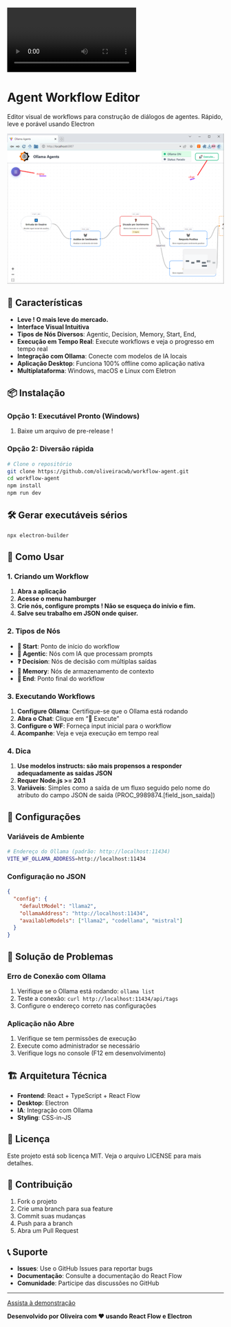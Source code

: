 <video src="(docs/video.mp4">Veja</video>

# Agent Workflow Editor

Editor visual de workflows para construção de diálogos de agentes. Rápido, leve e porável usando Electron

![texto](docs/mainscreen.png "Screen")

## 🚀 Características

- **Leve ! O mais leve do mercado.**
- **Interface Visual Intuitiva**
- **Tipos de Nós Diversos**: Agentic, Decision, Memory, Start, End,
- **Execução em Tempo Real**: Execute workflows e veja o progresso em tempo real
- **Integração com Ollama**: Conecte com modelos de IA locais
- **Aplicação Desktop**: Funciona 100% offline como aplicação nativa
- **Multiplataforma**: Windows, macOS e Linux com Eletron

## 📦 Instalação

### Opção 1: Executável Pronto (Windows)

1.  Baixe um arquivo de pre-release !
    
### Opção 2: Diversão rápida

```bash
# Clone o repositório
git clone https://github.com/oliveiracwb/workflow-agent.git
cd workflow-agent
npm install
npm run dev
```

## 🛠️ Gerar executáveis sérios

```bash
npx electron-builder
```

## 🎯 Como Usar

### 1\. Criando um Workflow

1.  **Abra a aplicação**
2.  **Acesse o menu hamburger**
3.  **Crie nós, configure prompts ! Não se esqueça do inívio e fim.**
4.  **Salve seu trabalho em JSON onde quiser.**

### 2\. Tipos de Nós

- **🚀 Start**: Ponto de início do workflow
- **🤖 Agentic**: Nós com IA que processam prompts
- **❓ Decision**: Nós de decisão com múltiplas saídas
- **💾 Memory**: Nós de armazenamento de contexto
- **🏁 End**: Ponto final do workflow

### 3\. Executando Workflows

1.  **Configure Ollama**: Certifique-se que o Ollama está rodando
2.  **Abra o Chat**: Clique em “💬 Execute” 
3.  **Configure o WF**: Forneça input inicial para o workflow
4.  **Acompanhe**: Veja e veja execução em tempo real

### 4\. Dica

1.  **Use modelos instructs: são mais propensos a responder adequadamente as saidas JSON**
2.  **Requer Node.js >= 20.1**
3.  **Variáveis**: Simples como a saída de um fluxo seguido pelo nome do atributo do campo JSON de saida (PROC_9989874.[field_json_saida])

## 🔧 Configurações

### Variáveis de Ambiente

```bash
# Endereço do Ollama (padrão: http://localhost:11434)
VITE_WF_OLLAMA_ADDRESS=http://localhost:11434
```

### Configuração no JSON

```json
{
  "config": {
    "defaultModel": "llama2",
    "ollamaAddress": "http://localhost:11434",
    "availableModels": ["llama2", "codellama", "mistral"]
  }
}
```

## 🐛 Solução de Problemas

### Erro de Conexão com Ollama

1.  Verifique se o Ollama está rodando: `ollama list`
2.  Teste a conexão: `curl http://localhost:11434/api/tags`
3.  Configure o endereço correto nas configurações

### Aplicação não Abre

1.  Verifique se tem permissões de execução
2.  Execute como administrador se necessário
3.  Verifique logs no console (F12 em desenvolvimento)

## 🏗️ Arquitetura Técnica

- **Frontend**: React + TypeScript + React Flow
- **Desktop**: Electron
- **IA**: Integração com Ollama
- **Styling**: CSS-in-JS

## 📄 Licença

Este projeto está sob licença MIT. Veja o arquivo LICENSE para mais detalhes.

## 🤝 Contribuição

1.  Fork o projeto
2.  Crie uma branch para sua feature
3.  Commit suas mudanças
4.  Push para a branch
5.  Abra um Pull Request

## 📞 Suporte

- **Issues**: Use o GitHub Issues para reportar bugs
- **Documentação**: Consulte a documentação do React Flow
- **Comunidade**: Participe das discussões no GitHub

* * *

[Assista à demonstração](docs/video.mp4)

**Desenvolvido por Oliveira com ❤️ usando React Flow e Electron**
